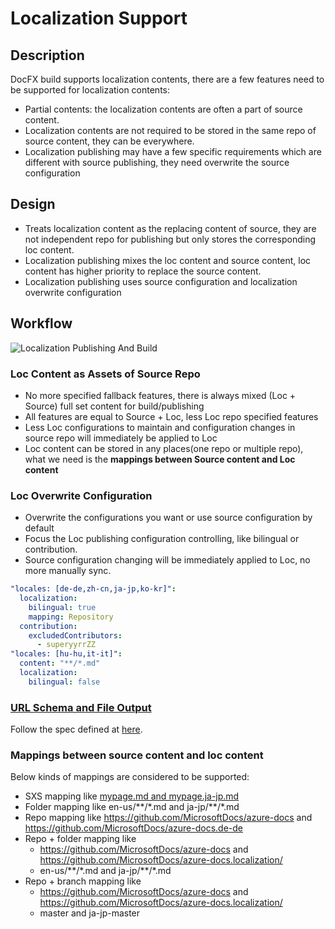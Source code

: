 # Localization Support

## Description

DocFX build supports localization contents, there are a few features need to be supported for localization contents:
  - Partial contents: the localization contents are often a part of source content.
  - Localization contents are not required to be stored in the same repo of source content, they can be everywhere.
  - Localization publishing may have a few specific requirements which are different with source publishing, they need overwrite the source configuration

## Design

- Treats localization content as the replacing content of source, they are not independent repo for publishing but only stores the corresponding loc content.
- Localization publishing mixes the loc content and source content, loc content has higher priority to replace the source content.
- Localization publishing uses source configuration and localization overwrite configuration

## Workflow

![Localization Publishing And Build](images/loc_build_publish.PNG)

### Loc Content as Assets of Source Repo 

  - No more specified fallback features, there is always mixed (Loc + Source) full set content for build/publishing  
  - All features are equal to Source + Loc, less Loc repo specified features  
  - Less Loc configurations to maintain and configuration changes in source repo will immediately be applied to Loc  
  - Loc content can be stored in any places(one repo or multiple repo), what we need is the **mappings between Source content and Loc content**  

### Loc Overwrite Configuration

  - Overwrite the configurations you want or use source configuration by default  
  - Focus the Loc publishing configuration controlling, like bilingual or contribution.  
  - Source configuration changing will be immediately applied to Loc, no more manually sync.
  ```yaml
  "locales: [de-de,zh-cn,ja-jp,ko-kr]":
    localization:
      bilingual: true
      mapping: Repository
    contribution:
      excludedContributors:
        - superyyrrZZ
  "locales: [hu-hu,it-it]":
    content: "**/*.md"
    localization:
      bilingual: false
  ```

### [URL Schema and File Output](https://github.com/dotnet/docfx/blob/v3/docs/designs/output.md#url-schema)

Follow the spec defined at [here](https://github.com/dotnet/docfx/blob/v3/docs/designs/output.md#url-schema).

### Mappings between source content and loc content

Below kinds of mappings are considered to be supported:
  - SXS mapping like [mypage.md and mypage.ja-jp.md](https://github.com/dotnet/docfx/issues/803)
  - Folder mapping like en-us/\*\*/\*.md and ja-jp/\*\*/\*.md
  - Repo mapping like https://github.com/MicrosoftDocs/azure-docs and https://github.com/MicrosoftDocs/azure-docs.de-de
  - Repo + folder mapping like
    - https://github.com/MicrosoftDocs/azure-docs and https://github.com/MicrosoftDocs/azure-docs.localization/
    - en-us/\*\*/\*.md and ja-jp/\*\*/\*.md
  - Repo + branch mapping like
    - https://github.com/MicrosoftDocs/azure-docs and https://github.com/MicrosoftDocs/azure-docs.localization/
    - master and ja-jp-master
